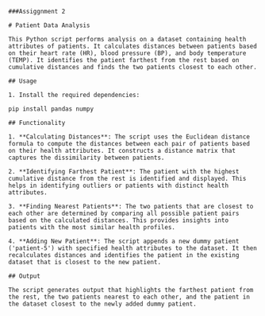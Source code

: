     ###Assiggnment 2

    # Patient Data Analysis

    This Python script performs analysis on a dataset containing health attributes of patients. It calculates distances between patients based on their heart rate (HR), blood pressure (BP), and body temperature (TEMP). It identifies the patient farthest from the rest based on cumulative distances and finds the two patients closest to each other.

    ## Usage

    1. Install the required dependencies:

    pip install pandas numpy

    ## Functionality

    1. **Calculating Distances**: The script uses the Euclidean distance formula to compute the distances between each pair of patients based on their health attributes. It constructs a distance matrix that captures the dissimilarity between patients.

    2. **Identifying Farthest Patient**: The patient with the highest cumulative distance from the rest is identified and displayed. This helps in identifying outliers or patients with distinct health attributes.

    3. **Finding Nearest Patients**: The two patients that are closest to each other are determined by comparing all possible patient pairs based on the calculated distances. This provides insights into patients with the most similar health profiles.

    4. **Adding New Patient**: The script appends a new dummy patient ('patient-5') with specified health attributes to the dataset. It then recalculates distances and identifies the patient in the existing dataset that is closest to the new patient.

    ## Output

    The script generates output that highlights the farthest patient from the rest, the two patients nearest to each other, and the patient in the dataset closest to the newly added dummy patient.
